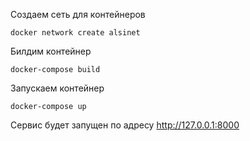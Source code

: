 Создаем сеть для контейнеров

```docker network create alsinet```

Билдим контейнер

```docker-compose build```

Запускаем контейнер

```docker-compose up```

Сервис будет запущен по адресу http://127.0.0.1:8000